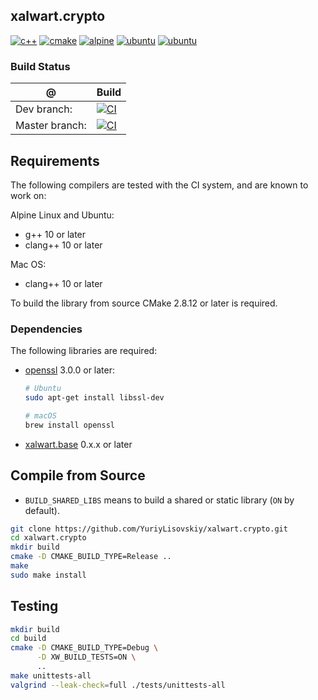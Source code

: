 ## xalwart.crypto
[![c++](https://img.shields.io/badge/c%2B%2B-20-6c85cf)](https://isocpp.org/)
[![cmake](https://img.shields.io/badge/cmake-%3E=2.8.12-success)](https://cmake.org/)
[![alpine](https://img.shields.io/badge/Alpine_Linux-0D597F?style=flat&logo=alpine-linux&logoColor=white)](https://alpinelinux.org/)
[![ubuntu](https://img.shields.io/badge/Ubuntu-E95420?style=flat&logo=ubuntu&logoColor=white)](https://ubuntu.com/)
[![ubuntu](https://img.shields.io/badge/macOS-343D46?style=flat&logo=apple&logoColor=F0F0F0)](https://www.apple.com/macos)

### Build Status
| @ | Build |
|---|---|
| Dev branch: | [![CI](https://github.com/YuriyLisovskiy/xalwart.crypto/actions/workflows/ci.yml/badge.svg?branch=dev)](https://github.com/YuriyLisovskiy/xalwart.crypto/actions/workflows/ci.yml?query=branch%3Adev) |
| Master branch: | [![CI](https://github.com/YuriyLisovskiy/xalwart.crypto/actions/workflows/ci.yml/badge.svg?branch=master)](https://github.com/YuriyLisovskiy/xalwart.crypto/actions/workflows/ci.yml?query=branch%3Amaster) |

## Requirements
The following compilers are tested with the CI system, and are known to work
on:

Alpine Linux and Ubuntu:
* g++ 10 or later
* clang++ 10 or later

Mac OS:
* clang++ 10 or later

To build the library from source CMake 2.8.12 or later is required.

### Dependencies
The following libraries are required:
- [openssl]() 3.0.0 or later:
  ```bash
  # Ubuntu
  sudo apt-get install libssl-dev
  
  # macOS
  brew install openssl
  ```

- [xalwart.base](https://github.com/YuriyLisovskiy/xalwart.base) 0.x.x or later

## Compile from Source
* `BUILD_SHARED_LIBS` means to build a shared or static library (`ON` by default).
```bash
git clone https://github.com/YuriyLisovskiy/xalwart.crypto.git
cd xalwart.crypto
mkdir build
cmake -D CMAKE_BUILD_TYPE=Release ..
make
sudo make install
```

## Testing
```bash
mkdir build
cd build
cmake -D CMAKE_BUILD_TYPE=Debug \
      -D XW_BUILD_TESTS=ON \
      ..
make unittests-all
valgrind --leak-check=full ./tests/unittests-all
```
